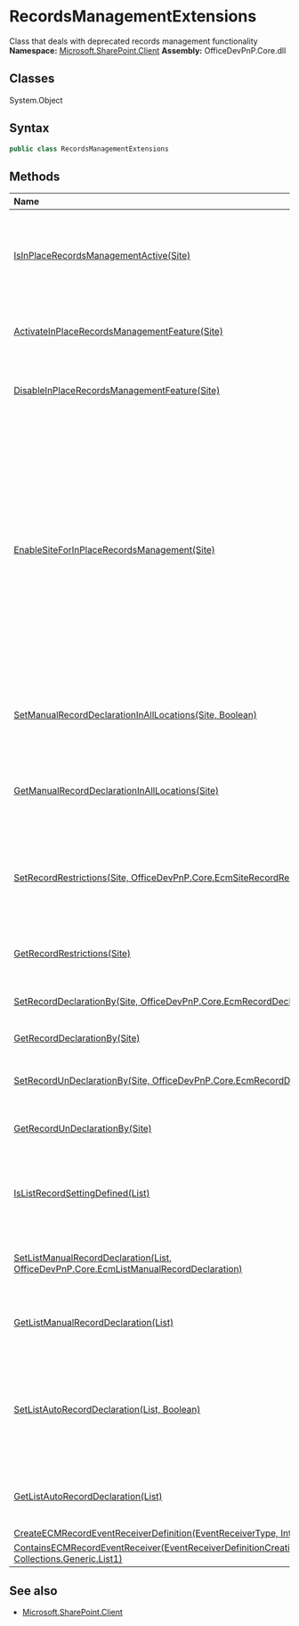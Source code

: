 # RecordsManagementExtensions
Class that deals with deprecated records management functionality
**Namespace:** [Microsoft.SharePoint.Client](Microsoft.SharePoint.Client.md)
**Assembly:** OfficeDevPnP.Core.dll
## Classes
System.Object
## Syntax
```C#
public class RecordsManagementExtensions
```
## Methods
|**Name**|**Description**|
|:-----|:-----|
| [IsInPlaceRecordsManagementActive(Site)](RecordsManagementExtensionsIsInPlaceRecordsManagementActiveSite.md) | Checks if in place records management functionality is enabled for this site collection
| [ActivateInPlaceRecordsManagementFeature(Site)](RecordsManagementExtensionsActivateInPlaceRecordsManagementFeatureSite.md) | Activate the in place records management feature
| [DisableInPlaceRecordsManagementFeature(Site)](RecordsManagementExtensionsDisableInPlaceRecordsManagementFeatureSite.md) | Deactivate the in place records management feature
| [EnableSiteForInPlaceRecordsManagement(Site)](RecordsManagementExtensionsEnableSiteForInPlaceRecordsManagementSite.md) | Enable in place records management. The in place records management feature will be enabled and the in place record management will be enabled in all locations with record declaration allowed by all contributors and undeclaration by site admins
| [SetManualRecordDeclarationInAllLocations(Site, Boolean)](RecordsManagementExtensionsSetManualRecordDeclarationInAllLocationsSiteBoolean.md) | Defines if in place records management is allowed in all places
| [GetManualRecordDeclarationInAllLocations(Site)](RecordsManagementExtensionsGetManualRecordDeclarationInAllLocationsSite.md) | Get the value of the records management is allowed in all places setting
| [SetRecordRestrictions(Site, OfficeDevPnP.Core.EcmSiteRecordRestrictions)](RecordsManagementExtensionsSetRecordRestrictionsSiteOfficeDevPnP.Core.EcmSiteRecordRestrictions.md) | Defines the restrictions that are placed on a document once it's declared as a record
| [GetRecordRestrictions(Site)](RecordsManagementExtensionsGetRecordRestrictionsSite.md) | Gets the current restrictions on declared records
| [SetRecordDeclarationBy(Site, OfficeDevPnP.Core.EcmRecordDeclarationBy)](RecordsManagementExtensionsSetRecordDeclarationBySiteOfficeDevPnP.Core.EcmRecordDeclarationBy.md) | Defines who can declare records
| [GetRecordDeclarationBy(Site)](RecordsManagementExtensionsGetRecordDeclarationBySite.md) | Gets who can declare records
| [SetRecordUnDeclarationBy(Site, OfficeDevPnP.Core.EcmRecordDeclarationBy)](RecordsManagementExtensionsSetRecordUnDeclarationBySiteOfficeDevPnP.Core.EcmRecordDeclarationBy.md) | Defines who can undeclare records
| [GetRecordUnDeclarationBy(Site)](RecordsManagementExtensionsGetRecordUnDeclarationBySite.md) | Gets who can undeclare records
| [IsListRecordSettingDefined(List)](RecordsManagementExtensionsIsListRecordSettingDefinedList.md) | Checks if this list has active in place records management settings defined
| [SetListManualRecordDeclaration(List, OfficeDevPnP.Core.EcmListManualRecordDeclaration)](RecordsManagementExtensionsSetListManualRecordDeclarationListOfficeDevPnP.Core.EcmListManualRecordDeclaration.md) | Defines the manual in place record declaration for this list
| [GetListManualRecordDeclaration(List)](RecordsManagementExtensionsGetListManualRecordDeclarationList.md) | Gets the manual in place record declaration for this list
| [SetListAutoRecordDeclaration(List, Boolean)](RecordsManagementExtensionsSetListAutoRecordDeclarationListBoolean.md) | Defines if auto record declaration is active for this list: all added items will be automatically declared as a record if active
| [GetListAutoRecordDeclaration(List)](RecordsManagementExtensionsGetListAutoRecordDeclarationList.md) | Returns if auto record declaration is active for this list
| [CreateECMRecordEventReceiverDefinition(EventReceiverType, Int32, Int32)](RecordsManagementExtensionsCreateECMRecordEventReceiverDefinitionEventReceiverTypeInt32Int32.md) | 
| [ContainsECMRecordEventReceiver(EventReceiverDefinitionCreationInformation, Collections.Generic.List1<EventReceiverDefinition>)](RecordsManagementExtensionsContainsECMRecordEventReceiverEventReceiverDefinitionCreationInformationCollections.Generic.List1<EventReceiverDefinition>.md) | 
## See also
- [Microsoft.SharePoint.Client](Microsoft.SharePoint.Client.md)
